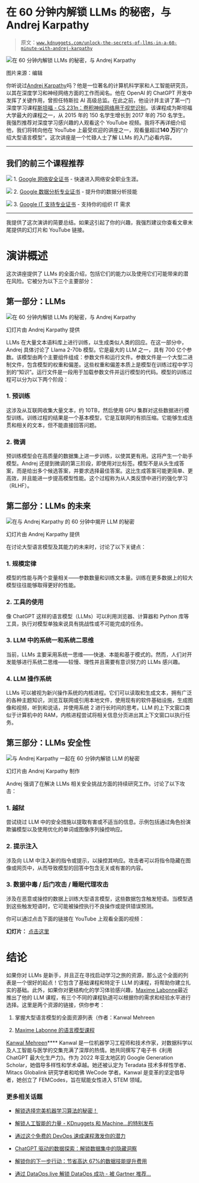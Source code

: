 # 在 60 分钟内解锁 LLMs 的秘密，与 Andrej Karpathy

> 原文：[`www.kdnuggets.com/unlock-the-secrets-of-llms-in-a-60-minute-with-andrej-karpathy`](https://www.kdnuggets.com/unlock-the-secrets-of-llms-in-a-60-minute-with-andrej-karpathy)

![在 60 分钟内解锁 LLMs 的秘密，与 Andrej Karpathy](img/0115dbe580574df16e470366c3365eec.png)

图片来源：编辑

你听说过[Andrej Karpathy](https://karpathy.ai/)吗？他是一位著名的计算机科学家和人工智能研究员，以其在深度学习和神经网络方面的工作而闻名。他在 OpenAI 的 ChatGPT 开发中发挥了关键作用，曾担任特斯拉 AI 高级总监。在此之前，他设计并主讲了第一门深度学习课程[斯坦福 - CS 231n：卷积神经网络用于视觉识别](http://cs231n.stanford.edu/2016/)。该课程成为斯坦福大学最大的课程之一，从 2015 年的 150 名学生增长到 2017 年的 750 名学生。我强烈推荐对深度学习感兴趣的人观看这个 YouTube 视频。我将不再详细介绍他，我们将转向他在 YouTube 上最受欢迎的讲座之一，观看量超过**140 万**的“介绍大型语言模型”。这次讲座是一个忙碌人士了解 LLMs 的入门必看内容。

* * *

## 我们的前三个课程推荐

![](img/0244c01ba9267c002ef39d4907e0b8fb.png) 1\. [Google 网络安全证书](https://www.kdnuggets.com/google-cybersecurity) - 快速进入网络安全职业生涯。

![](img/e225c49c3c91745821c8c0368bf04711.png) 2\. [Google 数据分析专业证书](https://www.kdnuggets.com/google-data-analytics) - 提升你的数据分析技能

![](img/0244c01ba9267c002ef39d4907e0b8fb.png) 3\. [Google IT 支持专业证书](https://www.kdnuggets.com/google-itsupport) - 支持你的组织 IT 需求

* * *

我提供了这次演讲的简要总结。如果这引起了你的兴趣，我强烈建议你查看文章末尾提供的幻灯片和 YouTube 链接。

# 演讲概述

这次讲座提供了 LLMs 的全面介绍，包括它们的能力以及使用它们可能带来的潜在风险。它被分为以下三个主要部分：

## 第一部分：LLMs

![在 60 分钟内解锁 LLMs 的秘密，与 Andrej Karpathy](img/2e869eee5c552f500a823fcc845cfe5e.png)

幻灯片由 Andrej Karpathy 提供

LLMs 在大量文本语料库上进行训练，以生成类似人类的回应。在这一部分中，Andrej 具体讨论了 Llama 2-70b 模型。它是最大的 LLM 之一，具有 700 亿个参数。该模型由两个主要组件组成：参数文件和运行文件。参数文件是一个大型二进制文件，包含模型的权重和偏差。这些权重和偏差本质上是模型在训练过程中学习到的“知识”。运行文件是一段用于加载参数文件并运行模型的代码。模型的训练过程可以分为以下两个阶段：

### 1\. 预训练

这涉及从互联网收集大量文本，约 10TB，然后使用 GPU 集群对这些数据进行模型训练。训练过程的结果是一个基本模型，它是互联网的有损压缩。它能够生成连贯和相关的文本，但不能直接回答问题。

### 2\. 微调

预训练模型会在高质量的数据集上进一步训练，以使其更有用。这将产生一个助手模型。Andrej 还提到微调的第三阶段，即使用对比标签。模型不是从头生成答案，而是给出多个候选答案，并要求选择最佳答案。这比生成答案可能更简单、更高效，并且能进一步提高模型性能。这个过程称为从人类反馈中进行的强化学习（RLHF）。

## 第二部分：LLMs 的未来

![在与 Andrej Karpathy 的 60 分钟中揭开 LLM 的秘密](img/5182a5aad95602cce677ea2a91f42166.png)

幻灯片由 Andrej Karpathy 提供

在讨论大型语言模型及其能力的未来时，讨论了以下关键点：

### 1\. 规模定律

模型的性能与两个变量相关——参数数量和训练文本量。训练在更多数据上的较大模型往往能够取得更好的性能。

### 2\. 工具的使用

像 ChatGPT 这样的语言模型（LLMs）可以利用浏览器、计算器和 Python 库等工具，执行对模型单独来说具有挑战性或不可能完成的任务。

### 3\. LLM 中的系统一和系统二思维

当前，LLMs 主要采用系统一思维——快速、本能和基于模式的。然而，人们对开发能够进行系统二思维——较慢、理性并且需要有意识努力的 LLMs 感兴趣。

### 4\. LLM 操作系统

LLMs 可以被视为新兴操作系统的内核进程。它们可以读取和生成文本，拥有广泛的各种主题知识，浏览互联网或引用本地文件，使用现有的软件基础设施，生成图像和视频，听到和说话，并使用系统 2 进行长时间的思考。LLM 的上下文窗口类似于计算机中的 RAM，内核进程尝试将相关信息分页进出其上下文窗口以执行任务。

## 第三部分：LLMs 安全性

![与 Andrej Karpathy 一起在 60 分钟内解锁 LLM 的秘密](img/7cb3ab39debee876028b8a4ea75e8256.png)

幻灯片由 Andrej Karpathy 制作

Andrej 强调了在解决 LLMs 相关安全挑战方面的持续研究工作。讨论了以下攻击：

### 1\. 越狱

尝试绕过 LLM 中的安全措施以提取有害或不适当的信息。示例包括通过角色扮演欺骗模型以及使用优化的单词或图像序列操控响应。

### 2\. 提示注入

涉及向 LLM 中注入新的指令或提示，以操控其响应。攻击者可以将指令隐藏在图像或网页中，从而导致模型的回答中包含无关或有害的内容。

### 3\. 数据中毒 / 后门攻击 / 睡眠代理攻击

涉及在恶意或操控的数据上训练大型语言模型，这些数据包含触发短语。当模型遇到这些触发短语时，它可能被操控执行不良操作或提供错误预测。

你可以通过点击下面的链接在 YouTube 上观看全面的视频：

**幻灯片：** [点击这里](https://drive.google.com/file/d/1pxx_ZI7O-Nwl7ZLNk5hI3WzAsTLwvNU7/view)

# 结论

如果你对 LLMs 是新手，并且正在寻找启动学习之旅的资源，那么这个全面的列表是一个很好的起点！它包含了基础课程和特定于 LLM 的课程，将帮助你建立扎实的基础。此外，如果你对更结构化的学习体验感兴趣，[Maxime Labonne](https://github.com/mlabonne)最近推出了他的 LLM 课程，有三个不同的课程轨道可以根据你的需求和经验水平进行选择。这里是两个资源的链接，供你参考：

1.  掌握大型语言模型的全面资源列表（作者：Kanwal Mehreen

1.  [Maxime Labonne 的语言模型课程](https://github.com/mlabonne/llm-course)

**[](https://www.linkedin.com/in/kanwal-mehreen1/)**[Kanwal Mehreen](https://www.linkedin.com/in/kanwal-mehreen1/)**** Kanwal 是一位机器学习工程师和技术作家，对数据科学以及人工智能与医学的交集充满了深厚的热情。她共同撰写了电子书《利用 ChatGPT 最大化生产力》。作为 2022 年亚太地区的 Google Generation Scholar，她倡导多样性和学术卓越。她还被认定为 Teradata 技术多样性学者、Mitacs Globalink 研究学者和哈佛 WeCode 学者。Kanwal 是变革的坚定倡导者，她创立了 FEMCodes，旨在赋能女性进入 STEM 领域。

### 更多相关话题

+   [解锁选择完美机器学习算法的秘密！](https://www.kdnuggets.com/2023/07/ml-algorithm-choose.html)

+   [解锁人工智能的力量 - KDnuggets 和 Machine…的特别发布](https://www.kdnuggets.com/2023/07/mlm-unlock-power-ai-special-release-kdnuggets-machine-learning-mastery.html)

+   [通过这个免费的 DevOps 速成课程激发你的潜力](https://www.kdnuggets.com/2023/03/corise-unlock-potential-with-this-free-devops-crash-course.html)

+   [ChatGPT 驱动的数据探索：解锁数据集中的隐藏洞察](https://www.kdnuggets.com/2023/07/chatgptpowered-data-exploration-unlock-hidden-insights-dataset.html)

+   [解锁你的下一步行动：节省高达 67%的数据技能提升费用](https://www.kdnuggets.com/2023/03/datacamp-unlock-next-move-save-67-indemand-data-upskilling.html)

+   [通过 DataOps.live 解锁 DataOps 成功 - 被 Gartner 推荐…](https://www.kdnuggets.com/2023/07/dataopslive-unlock-dataops-success-featured-gartner-market-guide.html)

